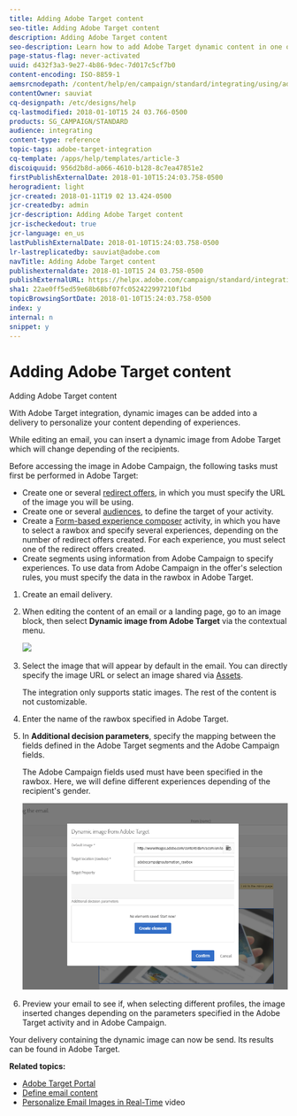 ```yaml
---
title: Adding Adobe Target content
seo-title: Adding Adobe Target content
description: Adding Adobe Target content
seo-description: Learn how to add Adobe Target dynamic content in one of your Adobe Campaign delivery.
page-status-flag: never-activated
uuid: d432f3a3-9e27-4b86-9dec-7d017c5cf7b0
content-encoding: ISO-8859-1
aemsrcnodepath: /content/help/en/campaign/standard/integrating/using/adding-adobe-target-content
contentOwner: sauviat
cq-designpath: /etc/designs/help
cq-lastmodified: 2018-01-10T15 24 03.766-0500
products: SG_CAMPAIGN/STANDARD
audience: integrating
content-type: reference
topic-tags: adobe-target-integration
cq-template: /apps/help/templates/article-3
discoiquuid: 956d2b8d-a066-4610-b128-8c7ea47851e2
firstPublishExternalDate: 2018-01-10T15:24:03.758-0500
herogradient: light
jcr-created: 2018-01-11T19 02 13.424-0500
jcr-createdby: admin
jcr-description: Adding Adobe Target content
jcr-ischeckedout: true
jcr-language: en_us
lastPublishExternalDate: 2018-01-10T15:24:03.758-0500
lr-lastreplicatedby: sauviat@adobe.com
navTitle: Adding Adobe Target content
publishexternaldate: 2018-01-10T15 24 03.758-0500
publishExternalURL: https://helpx.adobe.com/campaign/standard/integrating/using/adding-adobe-target-content.html
sha1: 22ae0ff5ed59e68b68bf07fc052422997210f1bd
topicBrowsingSortDate: 2018-01-10T15:24:03.758-0500
index: y
internal: n
snippet: y
---
```


# Adding Adobe Target content

Adding Adobe Target content

With Adobe Target integration, dynamic images can be added into a delivery to personalize your content depending of experiences.

While editing an email, you can insert a dynamic image from Adobe Target which will change depending of the recipients.

Before accessing the image in Adobe Campaign, the following tasks must first be performed in Adobe Target:

* Create one or several [redirect offers](https://marketing.adobe.com/resources/help/en_US/tnt/help/t_Creating_a_Redirect_Offer.html), in which you must specify the URL of the image you will be using.
* Create one or several [audiences](https://marketing.adobe.com/resources/help/en_US/target/ov/c_about_segments.html), to define the target of your activity.
* Create a [Form-based experience composer](https://marketing.adobe.com/resources/help/en_US/target/target/t_form_experience_composer.html) activity, in which you have to select a rawbox and specify several experiences, depending on the number of redirect offers created. For each experience, you must select one of the redirect offers created.
* Create segments using information from Adobe Campaign to specify experiences. To use data from Adobe Campaign in the offer's selection rules, you must specify the data in the rawbox in Adobe Target.

1. Create an email delivery.
1. When editing the content of an email or a landing page, go to an image block, then select **Dynamic image from Adobe Target** via the contextual menu.

   ![](assets/tar_insert_dynamic_image.png)

1. Select the image that will appear by default in the email. You can directly specify the image URL or select an image shared via [Assets](../../integrating/using/assets-core-service-integration.md).

   The integration only supports static images. The rest of the content is not customizable.

1. Enter the name of the rawbox specified in Adobe Target.
1. In **Additional decision parameters**, specify the mapping between the fields defined in the Adobe Target segments and the Adobe Campaign fields.

   The Adobe Campaign fields used must have been specified in the rawbox. Here, we will define different experiences depending of the recipient's gender.

   ![](assets/tar_additional_decisionning_parameters.png)

1. Preview your email to see if, when selecting different profiles, the image inserted changes depending on the parameters specified in the Adobe Target activity and in Adobe Campaign.

Your delivery containing the dynamic image can now be send. Its results can be found in Adobe Target.

**Related topics:**

* [Adobe Target Portal](https://marketing.adobe.com/resources/help/en_US/target/a4t/c_campaign_and_target.html)
* [Define email content](../../designing/using/example--email-personalization.md)
* [Personalize Email Images in Real-Time](https://helpx.adobe.com/marketing-cloud/how-to/email-marketing.html) video

